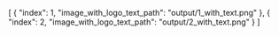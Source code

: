 [
  {
    "index": 1,
    "image_with_logo_text_path": "output/1_with_text.png"
  },
  {
    "index": 2,
    "image_with_logo_text_path": "output/2_with_text.png"
  }
]